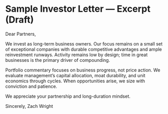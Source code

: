 # Sample Investor Letter — Excerpt (Draft)

Dear Partners,

We invest as long-term business owners. Our focus remains on a small set of exceptional companies with durable competitive advantages and ample reinvestment runways. Activity remains low by design; time in great businesses is the primary driver of compounding.

Portfolio commentary focuses on business progress, not price action. We evaluate management’s capital allocation, moat durability, and unit economics through cycles. When opportunities arise, we size with conviction and patience.

We appreciate your partnership and long-duration mindset.

Sincerely,
Zach Wright
